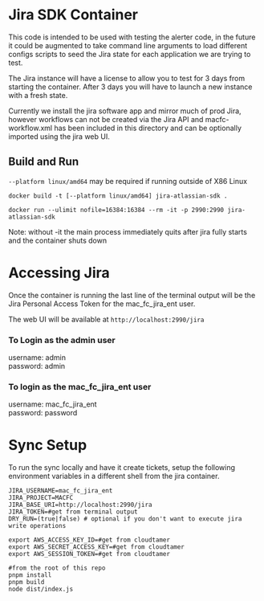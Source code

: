 # Jira SDK Container

This code is intended to be used with testing the alerter code, in the future it could be augmented to take command line arguments to load different configs scripts to seed the Jira state for each application we are trying to test.

The Jira instance will have a license to allow you to test for 3 days from starting the container. After 3 days you will have to launch a new instance with a fresh state. 

Currently we install the jira software app and mirror much of prod Jira, however workflows can not be created via the Jira API and macfc-workflow.xml has been included in this directory and can be optionally imported using the jira web UI.

## Build and Run

`--platform linux/amd64` may be required if running outside of X86 Linux

`docker build -t [--platform linux/amd64] jira-atlassian-sdk .` 

`docker run --ulimit nofile=16384:16384 --rm -it -p 2990:2990 jira-atlassian-sdk`

Note: without -it the main process immediately quits after jira fully starts and the container shuts down

# Accessing Jira

Once the container is running the last line of the terminal output will be the Jira Personal Access Token for the mac_fc_jira_ent user.

The web UI will be available at `http://localhost:2990/jira`

### To Login as the admin user
username: admin\
password: admin

### To login as the mac_fc_jira_ent user
username: mac_fc_jira_ent\
password: password

# Sync Setup

To run the sync locally and have it create tickets, setup the following environment variables in a different shell from the jira container.

```
JIRA_USERNAME=mac_fc_jira_ent
JIRA_PROJECT=MACFC
JIRA_BASE_URI=http://localhost:2990/jira
JIRA_TOKEN=#get from terminal output
DRY_RUN=(true|false) # optional if you don't want to execute jira write operations

export AWS_ACCESS_KEY_ID=#get from cloudtamer
export AWS_SECRET_ACCESS_KEY=#get from cloudtamer
export AWS_SESSION_TOKEN=#get from cloudtamer

#from the root of this repo
pnpm install
pnpm build
node dist/index.js
```
